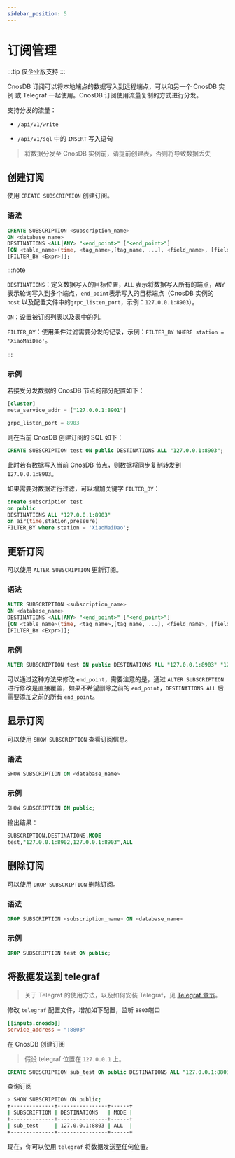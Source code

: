 ```yaml
---
sidebar_position: 5
---
```


# 订阅管理

:::tip
仅企业版支持
:::

CnosDB 订阅可以将本地端点的数据写入到远程端点，可以和另一个 CnosDB 实例 或 Telegraf 一起使用。CnosDB 订阅使用流量复制的方式进行分发。

支持分发的流量：

- `/api/v1/write`

- `/api/v1/sql` 中的 `INSERT` 写入语句

> 将数据分发至 CnosDB 实例前，请提前创建表，否则将导致数据丢失

## 创建订阅

使用 `CREATE SUBSCRIPTION` 创建订阅。

### 语法

```sql
CREATE SUBSCRIPTION <subscription_name> 
ON <database_name> 
DESTINATIONS <ALL|ANY> "<end_point>" ["<end_point>"]
[ON <table_name>(time, <tag_name>,[tag_name, ...], <field_name>, [field_name, ..]) 
[FILTER_BY <Expr>]];
```

:::note

`DESTINATIONS`：定义数据写入的目标位置，`ALL` 表示将数据写入所有的端点，`ANY` 表示轮询写入到多个端点，`end_point`表示写入的目标端点（CnosDB 实例的 `host` 以及配置文件中的`grpc_listen_port`，示例：`127.0.0.1:8903`）。

`ON`：设置被订阅列表以及表中的列。

`FILTER_BY`：使用条件过滤需要分发的记录，示例：`FILTER_BY WHERE station = 'XiaoMaiDao'`。

:::

### 示例

若接受分发数据的 CnosDB 节点的部分配置如下：

```sql
[cluster]
meta_service_addr = ["127.0.0.1:8901"]

grpc_listen_port = 8903
```

则在当前 CnosDB 创建订阅的 SQL 如下：

```sql
CREATE SUBSCRIPTION test ON public DESTINATIONS ALL "127.0.0.1:8903";
```

此时若有数据写入当前 CnosDB 节点，则数据将同步复制转发到`127.0.0.1:8903`。

如果需要对数据进行过滤，可以增加关键字 `FILTER_BY`：

```sql
create subscription test 
on public
DESTINATIONS ALL "127.0.0.1:8903"
on air(time,station,pressure) 
FILTER_BY where station = 'XiaoMaiDao';
```



## 更新订阅

可以使用 `ALTER SUBSCRIPTION` 更新订阅。

### 语法

```sql
ALTER SUBSCRIPTION <subscription_name> 
ON <database_name> 
DESTINATIONS <ALL|ANY> "<end_point>" ["<end_point>"]
[ON <table_name>(time, <tag_name>,[tag_name, ...], <field_name>, [field_name, ..]) 
[FILTER_BY <Expr>]];
```

### 示例

```sql
ALTER SUBSCRIPTION test ON public DESTINATIONS ALL "127.0.0.1:8903" "127.0.0.1:8913";
```

可以通过这种方法来修改 `end_point`，需要注意的是，通过 `ALTER SUBSCRIPTION` 进行修改是直接覆盖，如果不希望删除之前的 `end_point`，`DESTINATIONS ALL` 后需要添加之前的所有 `end_point`。

## 显示订阅

可以使用 `SHOW SUBSCRIPTION` 查看订阅信息。

### 语法

```sql
SHOW SUBSCRIPTION ON <database_name>
```

### 示例

```sql
SHOW SUBSCRIPTION ON public;
```
输出结果：

```sql
SUBSCRIPTION,DESTINATIONS,MODE
test,"127.0.0.1:8902,127.0.0.1:8903",ALL
```

## 删除订阅

可以使用 `DROP SUBSCRIPTION` 删除订阅。

### 语法

```sql
DROP SUBSCRIPTION <subscription_name> ON <database_name>
```

### 示例

```sql
DROP SUBSCRIPTION test ON public;
```

## 将数据发送到 telegraf

> 关于 Telegraf 的使用方法，以及如何安装 Telegraf，见 [Telegraf 章节](/eco-integration/telegraf#cnos-telegraf)。

修改 `telegraf` 配置文件，增加如下配置，监听 `8803`端口

```toml
[[inputs.cnosdb]]
service_address = ":8803"
```

在 CnosDB 创建订阅

> 假设 telegraf 位置在 `127.0.0.1` 上。

```sql
CREATE SUBSCRIPTION sub_test ON public DESTINATIONS ALL "127.0.0.1:8803";
```

查询订阅

```sh
> SHOW SUBSCRIPTION ON public;
+--------------+----------------+------+
| SUBSCRIPTION | DESTINATIONS   | MODE |
+--------------+----------------+------+
| sub_test     | 127.0.0.1:8803 | ALL  |
+--------------+----------------+------+
```

现在，你可以使用 `telegraf` 将数据发送至任何位置。
